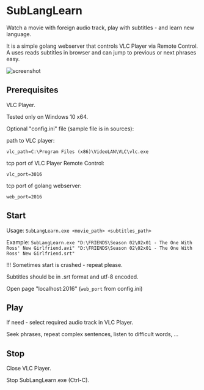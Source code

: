 # SubLangLearn

Watch a movie with foreign audio track, play with subtitles - and learn new language.

It is a simple golang webserver that controls VLC Player via Remote Control. A uses reads subtitles in browser and can jump to previous or next phrases easy.

![screenshot](https://raw.github.com/gophergala2016/SubLangLearn/master/static/SubLangLearn_sceenshot.png)

## Prerequisites

VLC Player.

Tested only on Windows 10 x64.

Optional "config.ini" file (sample file is in sources):

path to VLC player:

`vlc_path=C:\Program Files (x86)\VideoLAN\VLC\vlc.exe`

tcp port of VLC Player Remote Control:

`vlc_port=3016`

tcp port of golang webserver:

`web_port=2016`

## Start

Usage:
`SubLangLearn.exe <movie_path> <subtitles_path>`

Example:
`SubLangLearn.exe "D:\FRIENDS\Season 02\02x01 - The One With Ross' New Girlfriend.avi" "D:\FRIENDS\Season 02\02x01 - The One With Ross' New Girlfriend.srt"`

!!! Sometimes start is crashed - repeat please.

Subtitles should be in .srt format and utf-8 encoded.

Open page "localhost:2016" (`web_port` from config.ini)

## Play

If need - select required audio track in VLC Player.

Seek phrases, repeat complex sentences, listen to difficult words, ...

## Stop

Close VLC Player.

Stop SubLangLearn.exe (Ctrl-C).